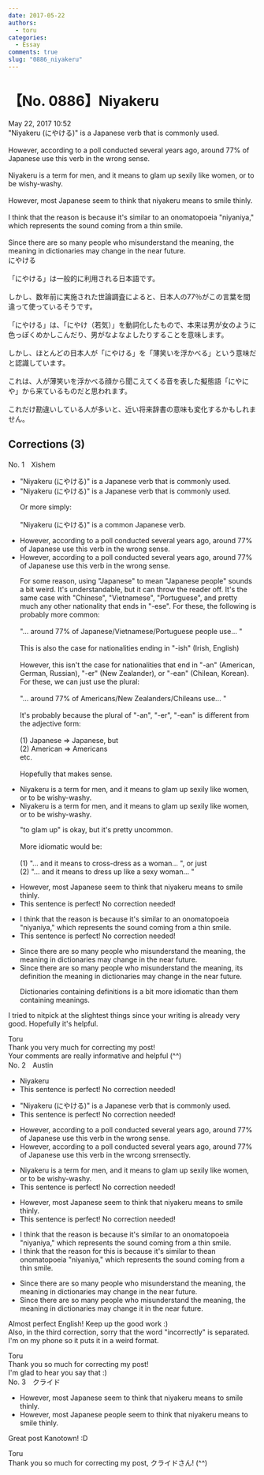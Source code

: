 ```yaml
---
date: 2017-05-22
authors:
  - toru
categories:
  - Essay
comments: true
slug: "0886_niyakeru"
---
```


# 【No. 0886】Niyakeru
<div class="date">May 22, 2017 10:52</div>
<div id="post"><div id="body_show_ori">
"Niyakeru (にやける)" is a Japanese verb that is commonly used.<br/><br/>However, according to a poll conducted several years ago, around 77% of Japanese use this verb in the wrong sense.<br/><br/>Niyakeru is a term for men, and it means to glam up sexily like women, or to be wishy-washy.<br/><br/>However, most Japanese seem to think that niyakeru means to smile thinly.<br/><br/>I think that the reason is because it's similar to an onomatopoeia "niyaniya," which represents the sound coming from a thin smile.<br/><br/>Since there are so many people who misunderstand the meaning, the meaning in dictionaries may change in the near future.
</div></div>

<!-- more -->

<div id="post_ja"><div id="body_show_mo">
にやける<br/><br/>「にやける」は一般的に利用される日本語です。<br/><br/>しかし、数年前に実施された世論調査によると、日本人の77％がこの言葉を間違って使っているそうです。<br/><br/>「にやける」は、「にやけ（若気）」を動詞化したもので、本来は男が女のように色っぽくめかしこんだり、男がなよなよしたりすることを意味します。<br/><br/>しかし、ほとんどの日本人が「にやける」を「薄笑いを浮かべる」という意味だと認識しています。<br/><br/>これは、人が薄笑いを浮かべる顔から聞こえてくる音を表した擬態語「にやにや」から来ているものだと思われます。<br/><br/>これだけ勘違いしている人が多いと、近い将来辞書の意味も変化するかもしれません。
</div></div>

## Corrections (3)
<div id="block"><div class="first_name"> No. 1　<span class="just_name">Xishem</span></div><div id="block2">
<ul class="correction_field">
<li class="incorrect">"Niyakeru (にやける)" is a Japanese verb that is commonly used.</li>
<li class="corrected correct">
"Niyakeru (にやける)" is a Japanese verb that is commonly used.
<p class="correction_comment">Or more simply:<br/><br/>"Niyakeru (にやける)" is a common Japanese verb.</p>
</li>
</ul>
<ul class="correction_field">
<li class="incorrect">However, according to a poll conducted several years ago, around 77% of Japanese use this verb in the wrong sense.</li>
<li class="corrected correct">
However, according to a poll conducted several years ago, around 77% of Japanese use this verb in the wrong sense.
<p class="correction_comment">For some reason, using "Japanese" to mean "Japanese people" sounds a bit weird. It's understandable, but it can throw the reader off. It's the same case with "Chinese", "Vietnamese", "Portuguese", and pretty much any other nationality that ends in "-ese". For these, the following is probably more common:<br/><br/>"... around 77% of Japanese/Vietnamese/Portuguese people use... "<br/><br/>This is also the case for nationalities ending in "-ish" (Irish, English)<br/><br/>However, this isn't the case for nationalities that end in "-an" (American, German, Russian), "-er" (New Zealander), or "-ean" (Chilean, Korean). For these, we can just use the plural:<br/><br/>"... around 77% of Americans/New Zealanders/Chileans use... "<br/><br/>It's probably because the plural of "-an", "-er", "-ean" is different from the adjective form:<br/><br/>(1) Japanese =&gt; Japanese, but<br/>(2) American =&gt; Americans<br/>etc.<br/><br/>Hopefully that makes sense.</p>
</li>
</ul>
<ul class="correction_field">
<li class="incorrect">Niyakeru is a term for men, and it means to glam up sexily like women, or to be wishy-washy.</li>
<li class="corrected correct">
Niyakeru is a term for men, and it means to glam up sexily like women, or to be wishy-washy.
<p class="correction_comment">"to glam up" is okay, but it's pretty uncommon.<br/><br/>More idiomatic would be:<br/><br/>(1) "... and it means to cross-dress as a woman... ", or just<br/>(2) "... and it means to dress up like a sexy woman... "</p>
</li>
</ul>
<ul class="correction_field">
<li class="incorrect">However, most Japanese seem to think that niyakeru means to smile thinly.</li>
<li class="corrected perfect">This sentence is perfect! No correction needed!</li>
</ul>
<ul class="correction_field">
<li class="incorrect">I think that the reason is because it's similar to an onomatopoeia "niyaniya," which represents the sound coming from a thin smile.</li>
<li class="corrected perfect">This sentence is perfect! No correction needed!</li>
</ul>
<ul class="correction_field">
<li class="incorrect">Since there are so many people who misunderstand the meaning, the meaning in dictionaries may change in the near future.</li>
<li class="corrected correct">
Since there are so many people who misunderstand the meaning, <span class="f_blue">its definition </span><span class="sline"><span class="f_red">the meaning</span></span> in dictionaries may change in the near future.
<p class="correction_comment">Dictionaries containing definitions is a bit more idiomatic than them containing meanings.</p>
</li>
</ul>
<p class="comment_small">
 I tried to nitpick at the slightest things since your writing is already very good. Hopefully it's helpful.
</p>

</div><div class="name"><span class="just_name">Toru</span><br>
Thank you very much for correcting my post!<br/>Your comments are really informative and helpful (^^)
</div>
</div>
<div id="block"><div class="first_name"> No. 2　<span class="just_name">Austin</span></div><div id="block2">
<ul class="correction_field">
<li class="incorrect">Niyakeru</li>
<li class="corrected perfect">This sentence is perfect! No correction needed!</li>
</ul>
<ul class="correction_field">
<li class="incorrect">"Niyakeru (にやける)" is a Japanese verb that is commonly used.</li>
<li class="corrected perfect">This sentence is perfect! No correction needed!</li>
</ul>
<ul class="correction_field">
<li class="incorrect">However, according to a poll conducted several years ago, around 77% of Japanese use this verb in the wrong sense.</li>
<li class="corrected correct">
However, according to a poll conducted several years ago, around 77% of Japanese use this verb in<span class="f_gray"><span class="sline"> the wr</span></span><span class="f_red">c</span>o<span class="f_gray"><span class="sline">ng s</span></span><span class="f_red">rr</span>e<span class="f_gray"><span class="sline">nse</span></span><span class="f_red">ctly</span>.
</li>
</ul>
<ul class="correction_field">
<li class="incorrect">Niyakeru is a term for men, and it means to glam up sexily like women, or to be wishy-washy.</li>
<li class="corrected perfect">This sentence is perfect! No correction needed!</li>
</ul>
<ul class="correction_field">
<li class="incorrect">However, most Japanese seem to think that niyakeru means to smile thinly.</li>
<li class="corrected perfect">This sentence is perfect! No correction needed!</li>
</ul>
<ul class="correction_field">
<li class="incorrect">I think that the reason is because it's similar to an onomatopoeia "niyaniya," which represents the sound coming from a thin smile.</li>
<li class="corrected correct">
I think that the reason <span class="f_red">for th</span>is <span class="f_red">is </span>because it's similar to <span class="f_red">the</span><span class="f_gray"><span class="sline">an</span></span> onomatopoeia "niyaniya," which represents the sound coming from a thin smile.
</li>
</ul>
<ul class="correction_field">
<li class="incorrect">Since there are so many people who misunderstand the meaning, the meaning in dictionaries may change in the near future.</li>
<li class="corrected correct">
Since there are so many people who misunderstand the meaning, <span class="f_gray"><span class="sline">the meaning in </span></span>dictionaries may change i<span class="f_red">t i</span>n the near future.
</li>
</ul>
<p class="comment_small">
 Almost perfect English! Keep up the good work :)
 <br/>
 Also, in the third correction, sorry that the word "incorrectly" is separated. I'm on my phone so it puts it in a weird format.
</p>

</div><div class="name"><span class="just_name">Toru</span><br>
Thank you so much for correcting my post!<br/>I'm glad to hear you say that :)
</div>
</div>
<div id="block"><div class="first_name"> No. 3　<span class="just_name">クライド</span></div><div id="block2">
<ul class="correction_field">
<li class="incorrect">However, most Japanese seem to think that niyakeru means to smile thinly.</li>
<li class="corrected correct">
However, most Japanese <span class="f_blue">people</span> seem to think that niyakeru means to smile thinly.
</li>
</ul>
<p class="comment_small">
 Great post Kanotown! :D
</p>

</div><div class="name"><span class="just_name">Toru</span><br>
Thank you so much for correcting my post, クライドさん! (^^)
</div>
</div>
